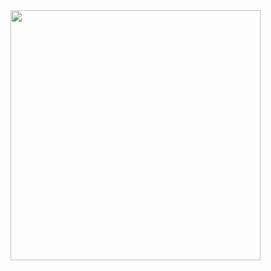<img src="https://github-readme-stats.vercel.app/api?username=DarshitBhuva&show_icons=true&theme=dracula" width="400">

